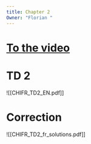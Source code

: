 ```yaml
---
title: Chapter 2
Owner: "Florian "
---
```

# [To the video](https://epitafr-my.sharepoint.com/:v:/r/personal/nasko_karamanov_epita_fr/Documents/Stream%20Migrated%20Videos/Video_2_fr-20230224_084012.mp4?csf=1&web=1&e=4fp4e5&nav=eyJyZWZlcnJhbEluZm8iOnsicmVmZXJyYWxBcHAiOiJTdHJlYW1XZWJBcHAiLCJyZWZlcnJhbFZpZXciOiJTaGFyZURpYWxvZy1MaW5rIiwicmVmZXJyYWxBcHBQbGF0Zm9ybSI6IldlYiIsInJlZmVycmFsTW9kZSI6InZpZXcifX0%3D)
# TD 2
![[CHIFR_TD2_EN.pdf]]
# Correction
![[CHIFR_TD2_fr_solutions.pdf]]